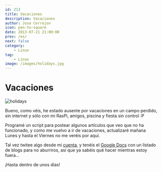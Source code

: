 ```yaml
---
id: 213
title: Vacaciones
description: Vacaciones
author: Jose Cerrejon
icon: pen-to-square
date: 2013-07-21 21:00:00
prev: /es/
next: false
category:
    - Linux
tag:
    - Linux
image: /images/holidays.jpg
---
```


# Vacaciones

![holidays](/images/holidays.jpg)

Bueno, como véis, he estado ausente por vacaciones en un campo perdido, sin internet y sólo con mi RasPi, amigos, piscina y fiesta sin control :P

Programé un script para postear algunos artículos que veo que no ha funcionado, y como me vuelvo a ir de vacaciones, actualizaré mañana Lunes y hasta el Viernes no me veréis por aquí.

Tal vez twitee algo desde mi [cuenta](https://twitter.com/ulysess10), y tenéis el [Google Docs](https://goo.gl/Iwhbq) con un listado de blogs para no aburriros, así que ya sabéis qué hacer mientras estoy fuera...

¡Hasta dentro de unos días!
